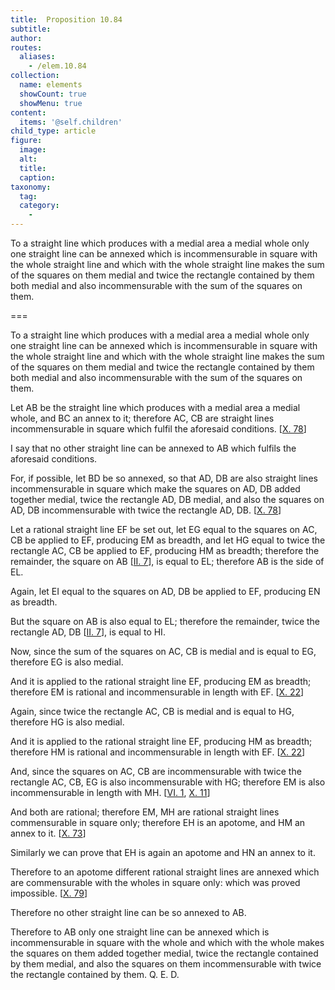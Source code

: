 ```yaml
---
title:  Proposition 10.84
subtitle: 
author:
routes:
  aliases:
    - /elem.10.84
collection:
  name: elements
  showCount: true
  showMenu: true
content:
  items: '@self.children'
child_type: article
figure:
  image:
  alt:
  title:
  caption:
taxonomy:
  tag:
  category:
    - 
---
```


<p><hi rend="ital">To a straight line which produces with a medial area a medial whole only one straight line can be annexed which is incommensurable in square with the whole straight line and which with the whole straight line makes the sum of the squares <pb n="175"/>on them medial and twice the rectangle contained by them both medial and also incommensurable with the sum of the squares on them</hi>. </p>

===

<p><span class="ital">To a straight line which produces with a medial area a medial whole only one straight line can be annexed which is incommensurable in square with the whole straight line and which with the whole straight line makes the sum of the squares <pb n="175"/>on them medial and twice the rectangle contained by them both medial and also incommensurable with the sum of the squares on them</span>. </p>

<p>Let <span class="ital">AB</span> be the straight line which produces with a medial area a medial whole, and <span class="ital">BC</span> an annex to it; therefore <span class="ital">AC</span>, <span class="ital">CB</span> are straight lines incommensurable in square which fulfil the aforesaid conditions. [<a href="/elem.10.78">X. 78</a>] 
      </p>

<p>I say that no other straight line can be annexed to <span class="ital">AB</span> which fulfils the aforesaid conditions. </p>

<p>For, if possible, let <span class="ital">BD</span> be so annexed, so that <span class="ital">AD</span>, <span class="ital">DB</span> are also straight lines incommensurable in square which make the squares on <span class="ital">AD</span>, <span class="ital">DB</span> added together medial, twice the rectangle <span class="ital">AD</span>, <span class="ital">DB</span> medial, and also the squares on <span class="ital">AD</span>, <span class="ital">DB</span> incommensurable with twice the rectangle <span class="ital">AD</span>, <span class="ital">DB</span>. [<a href="/elem.10.78">X. 78</a>] </p>

<p>Let a rational straight line <span class="ital">EF</span> be set out, let <span class="ital">EG</span> equal to the squares on <span class="ital">AC</span>, <span class="ital">CB</span> be applied to <span class="ital">EF</span>, producing <span class="ital">EM</span> as breadth, and let <span class="ital">HG</span> equal to twice the rectangle <span class="ital">AC</span>, <span class="ital">CB</span> be applied to <span class="ital">EF</span>, producing <span class="ital">HM</span> as breadth; therefore the remainder, the square on <span class="ital">AB</span> [<a href="/elem.2.7">II. 7</a>], is equal to <span class="ital">EL</span>; therefore <span class="ital">AB</span> is the <quote>side</quote>
 of <span class="ital">EL</span>. </p>

<p>Again, let <span class="ital">EI</span> equal to the squares on <span class="ital">AD</span>, <span class="ital">DB</span> be applied to <span class="ital">EF</span>, producing <span class="ital">EN</span> as breadth. </p>

<p>But the square on <span class="ital">AB</span> is also equal to <span class="ital">EL</span>; therefore the remainder, twice the rectangle <span class="ital">AD</span>, <span class="ital">DB</span> [<a href="/elem.2.7">II. 7</a>], is equal to <span class="ital">HI</span>. <pb n="176"/></p>

<p>Now, since the sum of the squares on <span class="ital">AC</span>, <span class="ital">CB</span> is medial and is equal to <span class="ital">EG</span>, therefore <span class="ital">EG</span> is also medial. </p>

<p>And it is applied to the rational straight line <span class="ital">EF</span>, producing <span class="ital">EM</span> as breadth; therefore <span class="ital">EM</span> is rational and incommensurable in length with <span class="ital">EF</span>. [<a href="/elem.10.22">X. 22</a>] </p>

<p>Again, since twice the rectangle <span class="ital">AC</span>, <span class="ital">CB</span> is medial and is equal to <span class="ital">HG</span>, therefore <span class="ital">HG</span> is also medial. </p>

<p>And it is applied to the rational straight line <span class="ital">EF</span>, producing <span class="ital">HM</span> as breadth; therefore <span class="ital">HM</span> is rational and incommensurable in length with <span class="ital">EF</span>. [<a href="/elem.10.22">X. 22</a>] </p>

<p>And, since the squares on <span class="ital">AC</span>, <span class="ital">CB</span> are incommensurable with twice the rectangle <span class="ital">AC</span>, <span class="ital">CB</span>, <span class="ital">EG</span> is also incommensurable with <span class="ital">HG</span>; therefore <span class="ital">EM</span> is also incommensurable in length with <span class="ital">MH</span>. [<a href="/elem.6.1">VI. 1</a>, <a href="/elem.10.11">X. 11</a>] </p>

<p>And both are rational; therefore <span class="ital">EM</span>, <span class="ital">MH</span> are rational straight lines commensurable in square only; therefore <span class="ital">EH</span> is an apotome, and <span class="ital">HM</span> an annex to it. [<a href="/elem.10.73">X. 73</a>] </p>

<p>Similarly we can prove that <span class="ital">EH</span> is again an apotome and <span class="ital">HN</span> an annex to it. </p>

<p>Therefore to an apotome different rational straight lines are annexed which are commensurable with the wholes in square only: which was proved impossible. [<a href="/elem.10.79">X. 79</a>] </p>

<p>Therefore no other straight line can be so annexed to <span class="ital">AB</span>. </p>

<p>Therefore to <span class="ital">AB</span> only one straight line can be annexed which is incommensurable in square with the whole and which with the whole makes the squares on them added together medial, twice the rectangle contained by them medial, and also the squares on them incommensurable with twice the rectangle contained by them. Q. E. D.<pb n="177"/></p>
